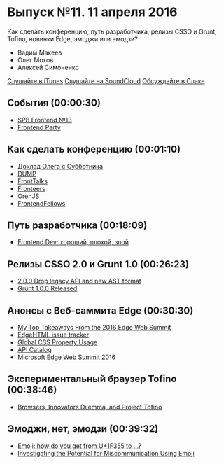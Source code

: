 # Выпуск №11. 11 апреля 2016

Как сделать конференцию, путь разработчика, релизы CSSO и Grunt, Tofino, новинки Edge, эмоджи или эмодзи?

- Вадим Макеев
- Олег Мохов
- Алексей Симоненко

[Слушайте в iTunes](https://itunes.apple.com/ru/podcast/veb-standarty/id1080500016)
[Слушайте на SoundCloud](https://soundcloud.com/web-standards/episode-11)
[Обсуждайте в Слаке](http://slack.web-standards.ru/)

## События (00:00:30)

- [SPB Frontend №13](https://new.vk.com/spb_frontend_meetup_130416)
- [Frontend Party](https://events.yandex.ru/events/meetings/29-april-2016/)

## Как сделать конференцию (00:01:10)

- [Доклад Олега с Субботника](https://events.yandex.ru/lib/talks/3347/)
- [DUMP](http://dump-conf.ru/)
- [FrontTalks](http://fronttalks.ru/)
- [Fronteers](https://fronteers.nl/congres)
- [OrenJS](https://vk.com/orenjs)
- [FrontendFellows](https://frontendfellows.timepad.ru/events/)

## Путь разработчика (00:18:09)

- [Frontend Dev: хороший, плохой, злой](https://medium.com/p/865b640d5d18)

## Релизы CSSO 2.0 и Grunt 1.0 (00:26:23)

- [2.0.0 Drop legacy API and new AST format](https://github.com/css/csso/releases/tag/v2.0.0)
- [Grunt 1.0.0 Released](http://gruntjs.com/blog/2016-04-04-grunt-1.0.0-released)

## Анонсы с Веб-саммита Edge (00:30:30)

- [My Top Takeaways From the 2016 Edge Web Summit](https://www.aaron-gustafson.com/notebook/my-top-takeaways-from-the-edge-web-summit-2016/)
- [EdgeHTML issue tracker](https://developer.microsoft.com/en-us/microsoft-edge/platform/issues/)
- [Global CSS Property Usage](https://developer.microsoft.com/en-us/microsoft-edge/platform/usage/)
- [API Catalog](https://developer.microsoft.com/en-us/microsoft-edge/platform/catalog/)
- [Microsoft Edge Web Summit 2016](https://channel9.msdn.com/Events/WebPlatformSummit/edgesummit2016)

## Экспериментальный браузер Tofino (00:38:46)

- [Browsers, Innovators Dilemma, and Project Tofino](https://medium.com/p/ef634c6164f0)

## Эмоджи, нет, эмодзи (00:39:32)

- [Emoji: how do you get from U+1F355 to …?](http://meowni.ca/posts/emoji-emoji-emoji/)
- [Investigating the Potential for Miscommunication Using Emoji](http://grouplens.org/blog/investigating-the-potential-for-miscommunication-using-emoji/)
